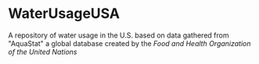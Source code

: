 # WaterUsageUSA
A repository of water usage in the U.S. based on data gathered from "AquaStat" a global database created by the *Food and Health Organization of the United Nations*
